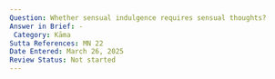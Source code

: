 ```yaml
---
Question: Whether sensual indulgence requires sensual thoughts?
Answer in Brief: -
 Category: Kāma
Sutta References: MN 22
Date Entered: March 26, 2025
Review Status: Not started
---
```

